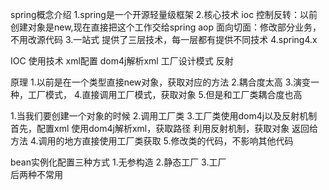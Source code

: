 spring概念介绍
1.spring是一个开源轻量级框架
2.核心技术
  ioc
    控制反转：以前创建对象是new,现在直接把这个工作交给spring
  aop
   面向切面：修改部分业务，不用改源代码
3.一站式
  提供了三层技术，每一层都有提供不同技术
4.spring4.x

IOC
 使用技术
  xml配置
  dom4j解析xml
  工厂设计模式
  反射

原理
 1.以前是在一个类型直接new对象，获取对应的方法
 2.耦合度太高
 3.演变一种，工厂模式，
 4.直接调用工厂模式，获取对象
 5.但是和工厂类耦合度也高


1.当我们要创建一个对象的时候
2.调用工厂类
3.工厂类使用dom4j以及反射机制
  首先，配置xml
  <bean id=userServer class="com.itserver.userServer">
  使用dom4j解析xml，获取路径
  利用反射机制，获取对象
  返回给方法
4.调用的地方直接使用工厂类获取
5.修改类的代码，不影响其他代码

bean实例化配置三种方式
 1.无参构造
 2.静态工厂
 3.工厂  
后两种不常用





















